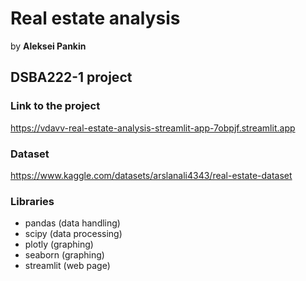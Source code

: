 # Real estate analysis
by **Aleksei Pankin**   
## DSBA222-1 project
### Link to the project   
https://vdavv-real-estate-analysis-streamlit-app-7obpjf.streamlit.app
### Dataset   
https://www.kaggle.com/datasets/arslanali4343/real-estate-dataset
### Libraries
- pandas (data handling)
- scipy (data processing)
- plotly (graphing)
- seaborn (graphing)
- streamlit (web page)
